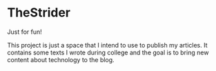# TheStrider

Just for fun! 

This project is just a space that I intend to use to publish my articles. It contains some texts I wrote during college and the goal is to bring new content about technology to the blog. 
